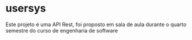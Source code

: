 # usersys
Este projeto é uma API Rest, foi proposto em sala de aula durante o quarto semestre do curso de engenharia de software
